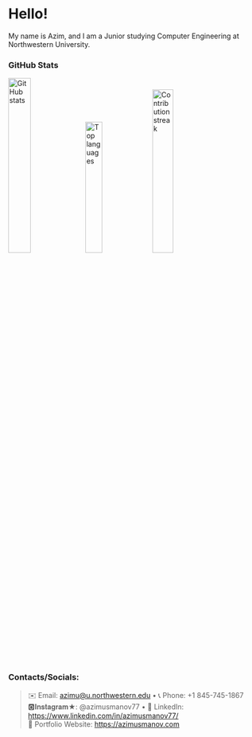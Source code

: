 <h1 align="left">Hello!</h1>

My name is Azim, and I am a Junior studying Computer Engineering at Northwestern University.

### GitHub Stats
<p align="left">
  <img
    width="30%"
    src="https://github-readme-stats.vercel.app/api?username=azimusmanov&show_icons=true&hide_title=true&theme=tokyonight&rank_icon=percentile&border_radius=12&card_width=320"
    alt="GitHub stats"
  />
  <img
    width="26%"
    src="https://github-readme-stats.vercel.app/api/top-langs/?username=azimusmanov&layout=compact&langs_count=8&theme=tokyonight&border_radius=12&card_width=320"
    alt="Top languages"
  />
  <img
    width="29%"
    src="https://github-readme-streak-stats.herokuapp.com?user=azimusmanov&theme=tokyonight&border_radius=12"
    alt="Contribution streak"
  />
</p>

<!--
#### Projects & Interests
- Parallel Uploads – multi-platform short-video uploader.
- Magic Mirror – dashboard with widgets (weather, calendar, transit).
- Law Firm Website – React + Tailwind build.
-->
### Contacts/Socials:
> ✉️ Email: azimu@u.northwestern.edu • 📞 Phone: +1 845-745-1867  
> 🅾𝐈𝐧𝐬𝐭𝐚𝐠𝐫𝐚𝐦★: @azimusmanov77 • 💼 LinkedIn: https://www.linkedin.com/in/azimusmanov77/  
> 🔗 Portfolio Website: https://azimusmanov.com

<!---
AzAzGod/AzAzGod is a ✨ special ✨ repository because its `README.md` (this file) appears on your GitHub profile.
You can click the Preview link to take a look at your changes.
--->
